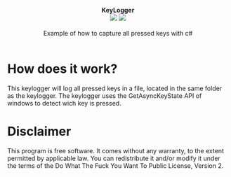 <p align="center">
  <b>KeyLogger</b>
  <br/>
  <img src="https://img.shields.io/badge/License-WTFPL-blue.svg">
  <img src="https://img.shields.io/badge/version-1.0.0-blue.svg">
  <br/>
  <br/>
  <a>Example of how to capture all pressed keys with c#<a/>
  <br/><br/>
</p>
  
# How does it work?
This keylogger will log all pressed keys in a file, located in the same folder as the keylogger.
The keylogger uses the GetAsyncKeyState API of windows to detect wich key is pressed.

# Disclaimer
This program is free software. It comes without any warranty, to
the extent permitted by applicable law. You can redistribute it
and/or modify it under the terms of the Do What The Fuck You Want
To Public License, Version 2.
